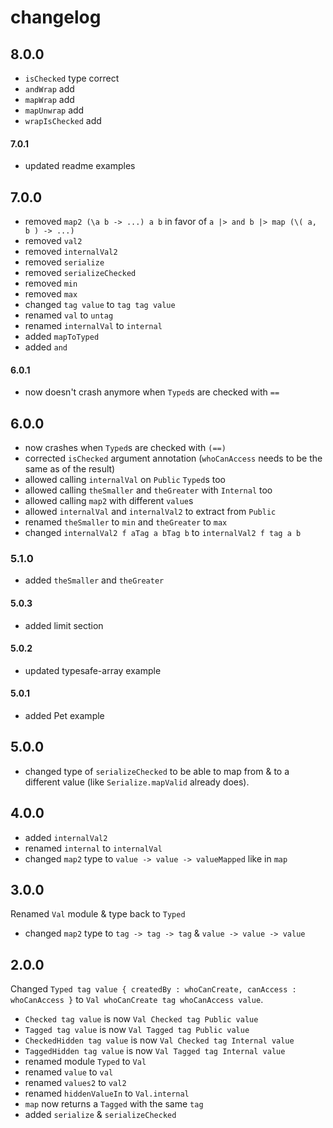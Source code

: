 # changelog

## 8.0.0

- `isChecked` type correct
- `andWrap` add
- `mapWrap` add
- `mapUnwrap` add
- `wrapIsChecked` add

#### 7.0.1

- updated readme examples

## 7.0.0

- removed `map2 (\a b -> ...) a b` in favor of `a |> and b |> map (\( a, b ) -> ...)`
- removed `val2`
- removed `internalVal2`
- removed `serialize`
- removed `serializeChecked`
- removed `min`
- removed `max`
- changed `tag value` to `tag tag value`
- renamed `val` to `untag`
- renamed `internalVal` to `internal`
- added `mapToTyped`
- added `and`

#### 6.0.1

- now doesn't crash anymore when `Typed`s are checked with `==`

## 6.0.0

- now crashes when `Typed`s are checked with `(==)`
- corrected `isChecked` argument annotation (`whoCanAccess` needs to be the same as of the result)
- allowed calling `internalVal` on `Public` `Typed`s too
- allowed calling `theSmaller` and `theGreater` with `Internal` too
- allowed calling `map2` with different `value`s
- allowed `internalVal` and `internalVal2` to extract from `Public`
- renamed `theSmaller` to `min` and `theGreater` to `max`
- changed `internalVal2 f aTag a bTag b` to `internalVal2 f tag a b`

### 5.1.0

- added `theSmaller` and `theGreater`

#### 5.0.3

- added limit section

#### 5.0.2

- updated typesafe-array example

#### 5.0.1

- added Pet example

## 5.0.0

- changed type of `serializeChecked` to be able to map from & to a different value (like `Serialize.mapValid` already does).

## 4.0.0

- added `internalVal2`
- renamed `internal` to `internalVal`
- changed `map2` type to `value -> value -> valueMapped` like in `map`

## 3.0.0

Renamed `Val` module & type back to `Typed`

- changed `map2` type to `tag -> tag -> tag` & `value -> value -> value`

## 2.0.0

Changed `Typed tag value { createdBy : whoCanCreate, canAccess : whoCanAccess }` to `Val whoCanCreate tag whoCanAccess value`.

- `Checked tag value` is now `Val Checked tag Public value`
- `Tagged tag value` is now `Val Tagged tag Public value`
- `CheckedHidden tag value` is now `Val Checked tag Internal value`
- `TaggedHidden tag value` is now `Val Tagged tag Internal value`
- renamed module `Typed` to `Val`
- renamed `value` to `val`
- renamed `values2` to `val2`
- renamed `hiddenValueIn` to `Val.internal`
- `map` now returns a `Tagged` with the same `tag`
- added `serialize` & `serializeChecked`
